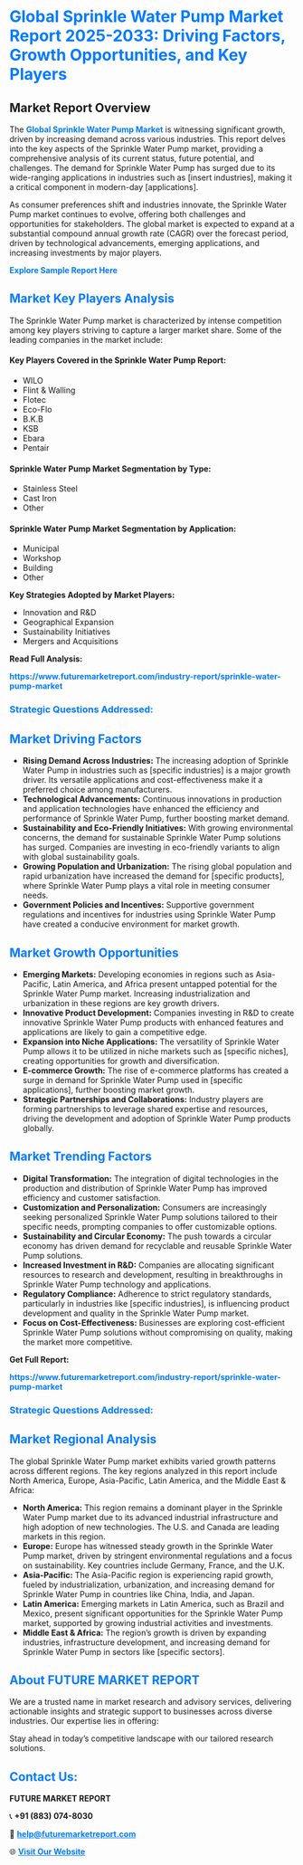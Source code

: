 <h1 style="color: #007BFF;">Global Sprinkle Water Pump Market Report 2025-2033: Driving Factors, Growth Opportunities, and Key Players</h1>

<section id="overview">
<h2>Market Report Overview</h2>
<p>The <a href="https://www.futuremarketreport.com/industry-report/sprinkle-water-pump-market" style="color: #007BFF; text-decoration: none;"><strong>Global Sprinkle Water Pump Market</strong></a> is witnessing significant growth, driven by increasing demand across various industries. This report delves into the key aspects of the Sprinkle Water Pump market, providing a comprehensive analysis of its current status, future potential, and challenges. The demand for Sprinkle Water Pump has surged due to its wide-ranging applications in industries such as [insert industries], making it a critical component in modern-day [applications].</p>
<p>As consumer preferences shift and industries innovate, the Sprinkle Water Pump market continues to evolve, offering both challenges and opportunities for stakeholders. The global market is expected to expand at a substantial compound annual growth rate (CAGR) over the forecast period, driven by technological advancements, emerging applications, and increasing investments by major players.</p>
</section>

<section id="overview">
<p><a href="https://www.futuremarketreport.com/request-sample/reportId=50610" style="color: #007BFF; text-decoration: none;"><strong>Explore Sample Report Here</strong></a></p>
</section>

<section id="key-players">
<h2 style="color: #007BFF;">Market Key Players Analysis</h2>
<p>The Sprinkle Water Pump market is characterized by intense competition among key players striving to capture a larger market share. Some of the leading companies in the market include:</p>
<h4>Key Players Covered in the Sprinkle Water Pump Report:</h4>
<ul><li>WILO</li><li>Flint &amp; Walling</li><li>Flotec</li><li>Eco-Flo</li><li>B.K.B</li><li>KSB</li><li>Ebara</li><li>Pentair</li></ul>
<h4>Sprinkle Water Pump Market Segmentation by Type:</h4>
<ul><li>Stainless Steel</li><li>Cast Iron</li><li>Other</li></ul>

<h4>Sprinkle Water Pump Market Segmentation by Application:</h4>
<ul><li>Municipal</li><li>Workshop</li><li>Building</li><li>Other</li></ul>
<p><strong>Key Strategies Adopted by Market Players:</strong></p>
<ul>
<li>Innovation and R&D</li>
<li>Geographical Expansion</li>
<li>Sustainability Initiatives</li>
<li>Mergers and Acquisitions</li>
</ul>
</section>

<section>
<p><strong>Read Full Analysis: </strong></p><a href="https://www.futuremarketreport.com/industry-report/sprinkle-water-pump-market" style="color: #007BFF; text-decoration: none;"><strong>https://www.futuremarketreport.com/industry-report/sprinkle-water-pump-market</strong></a>
<h3 style="color: #007BFF;">Strategic Questions Addressed:</h3>
</section>

<section id="driving-factors">
<h2 style="color: #007BFF;">Market Driving Factors</h2>
<ul>
<li><strong>Rising Demand Across Industries:</strong> The increasing adoption of Sprinkle Water Pump in industries such as [specific industries] is a major growth driver. Its versatile applications and cost-effectiveness make it a preferred choice among manufacturers.</li>
<li><strong>Technological Advancements:</strong> Continuous innovations in production and application technologies have enhanced the efficiency and performance of Sprinkle Water Pump, further boosting market demand.</li>
<li><strong>Sustainability and Eco-Friendly Initiatives:</strong> With growing environmental concerns, the demand for sustainable Sprinkle Water Pump solutions has surged. Companies are investing in eco-friendly variants to align with global sustainability goals.</li>
<li><strong>Growing Population and Urbanization:</strong> The rising global population and rapid urbanization have increased the demand for [specific products], where Sprinkle Water Pump plays a vital role in meeting consumer needs.</li>
<li><strong>Government Policies and Incentives:</strong> Supportive government regulations and incentives for industries using Sprinkle Water Pump have created a conducive environment for market growth.</li>
</ul>
</section>

<section id="growth-opportunities">
<h2 style="color: #007BFF;">Market Growth Opportunities</h2>
<ul>
<li><strong>Emerging Markets:</strong> Developing economies in regions such as Asia-Pacific, Latin America, and Africa present untapped potential for the Sprinkle Water Pump market. Increasing industrialization and urbanization in these regions are key growth drivers.</li>
<li><strong>Innovative Product Development:</strong> Companies investing in R&D to create innovative Sprinkle Water Pump products with enhanced features and applications are likely to gain a competitive edge.</li>
<li><strong>Expansion into Niche Applications:</strong> The versatility of Sprinkle Water Pump allows it to be utilized in niche markets such as [specific niches], creating opportunities for growth and diversification.</li>
<li><strong>E-commerce Growth:</strong> The rise of e-commerce platforms has created a surge in demand for Sprinkle Water Pump used in [specific applications], further boosting market growth.</li>
<li><strong>Strategic Partnerships and Collaborations:</strong> Industry players are forming partnerships to leverage shared expertise and resources, driving the development and adoption of Sprinkle Water Pump products globally.</li>
</ul>
</section>

<section id="trending-factors">
<h2 style="color: #007BFF;">Market Trending Factors</h2>
<ul>
<li><strong>Digital Transformation:</strong> The integration of digital technologies in the production and distribution of Sprinkle Water Pump has improved efficiency and customer satisfaction.</li>
<li><strong>Customization and Personalization:</strong> Consumers are increasingly seeking personalized Sprinkle Water Pump solutions tailored to their specific needs, prompting companies to offer customizable options.</li>
<li><strong>Sustainability and Circular Economy:</strong> The push towards a circular economy has driven demand for recyclable and reusable Sprinkle Water Pump solutions.</li>
<li><strong>Increased Investment in R&D:</strong> Companies are allocating significant resources to research and development, resulting in breakthroughs in Sprinkle Water Pump technology and applications.</li>
<li><strong>Regulatory Compliance:</strong> Adherence to strict regulatory standards, particularly in industries like [specific industries], is influencing product development and quality in the Sprinkle Water Pump market.</li>
<li><strong>Focus on Cost-Effectiveness:</strong> Businesses are exploring cost-efficient Sprinkle Water Pump solutions without compromising on quality, making the market more competitive.</li>
</ul>
</section>

<section>
<p><strong>Get Full Report: </strong></p><a href="https://www.futuremarketreport.com/industry-report/sprinkle-water-pump-market" style="color: #007BFF; text-decoration: none;"><strong>https://www.futuremarketreport.com/industry-report/sprinkle-water-pump-market</strong></a>
<h3 style="color: #007BFF;">Strategic Questions Addressed:</h3>
</section>


<section id="regional-analysis">
<h2 style="color: #007BFF;">Market Regional Analysis</h2>
<p>The global Sprinkle Water Pump market exhibits varied growth patterns across different regions. The key regions analyzed in this report include North America, Europe, Asia-Pacific, Latin America, and the Middle East & Africa:</p>
<ul>
<li><strong>North America:</strong> This region remains a dominant player in the Sprinkle Water Pump market due to its advanced industrial infrastructure and high adoption of new technologies. The U.S. and Canada are leading markets in this region.</li>
<li><strong>Europe:</strong> Europe has witnessed steady growth in the Sprinkle Water Pump market, driven by stringent environmental regulations and a focus on sustainability. Key countries include Germany, France, and the U.K.</li>
<li><strong>Asia-Pacific:</strong> The Asia-Pacific region is experiencing rapid growth, fueled by industrialization, urbanization, and increasing demand for Sprinkle Water Pump in countries like China, India, and Japan.</li>
<li><strong>Latin America:</strong> Emerging markets in Latin America, such as Brazil and Mexico, present significant opportunities for the Sprinkle Water Pump market, supported by growing industrial activities and investments.</li>
<li><strong>Middle East & Africa:</strong> The region’s growth is driven by expanding industries, infrastructure development, and increasing demand for Sprinkle Water Pump in sectors like [specific sectors].</li>
</ul>
</section>

<footer>
<h2 style="color: #007BFF;">About FUTURE MARKET REPORT</h2>
<p>We are a trusted name in market research and advisory services, delivering actionable insights and strategic support to businesses across diverse industries. Our expertise lies in offering:</p>

<p>Stay ahead in today’s competitive landscape with our tailored research solutions.</p>

<h2 style="color: #007BFF;">Contact Us:</h2>
<p><strong>FUTURE MARKET REPORT</strong></p>
<p>📞 <strong>+91 (883) 074-8030</strong></p>
<p>📧 <strong><a href="mailto:help@futuremarketreport.com" style="color: #007BFF;">help@futuremarketreport.com</a></strong></p>
<p>🌐 <strong><a href="https://www.futuremarketreport.com/" style="color: #007BFF;">Visit Our Website</a></strong></p>
</footer>